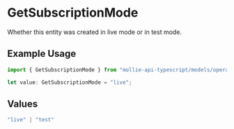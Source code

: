 # GetSubscriptionMode

Whether this entity was created in live mode or in test mode.

## Example Usage

```typescript
import { GetSubscriptionMode } from "mollie-api-typescript/models/operations";

let value: GetSubscriptionMode = "live";
```

## Values

```typescript
"live" | "test"
```